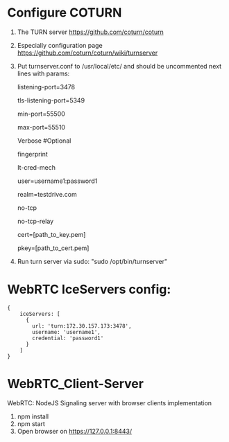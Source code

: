 # Configure COTURN
1. The TURN server https://github.com/coturn/coturn
2. Especially configuration page https://github.com/coturn/coturn/wiki/turnserver
3. Put turnserver.conf to /usr/local/etc/ and should be uncommented next lines with params:

    listening-port=3478

    tls-listening-port=5349

    min-port=55500

    max-port=55510

    Verbose #Optional

    fingerprint

    lt-cred-mech

    user=username1:password1

    realm=testdrive.com

    no-tcp

    no-tcp-relay

    cert=[path_to_key.pem]

    pkey=[path_to_cert.pem]


4. Run turn server via sudo: "sudo /opt/bin/turnserver"

# WebRTC IceServers config:
    {
        iceServers: [ 
          {
            url: 'turn:172.30.157.173:3478',
            username: 'username1',
            credential: 'password1'
          }
        ]
    }

# WebRTC_Client-Server
WebRTC: NodeJS Signaling server with browser clients implementation

1. npm install
2. npm start
3. Open browser on https://127.0.0.1:8443/
